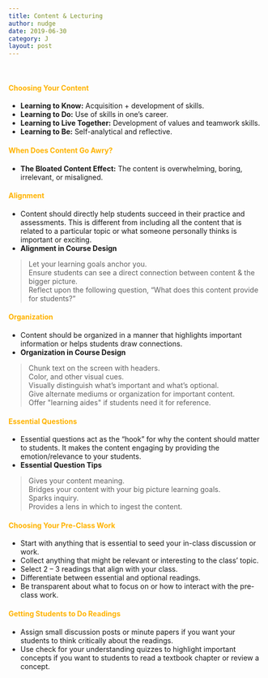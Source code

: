 ```yaml
---
title: Content & Lecturing
author: nudge
date: 2019-06-30
category: J
layout: post
---
```

<br>

#### <span style="color:#ffb300; font-weight:bold;">Choosing Your Content </span>

- **Learning to Know:** Acquisition + development of skills.
-	**Learning to Do:** Use of skills in one’s career.
-	**Learning to Live Together:** Development of values and teamwork skills.
-	**Learning to Be:** Self-analytical and reflective.

#### <span style="color:#ffb300; font-weight:bold;">When Does Content Go Awry?</span>

-	**The Bloated Content Effect:** The content is overwhelming, boring, irrelevant, or misaligned.

#### <span style="color:#ffb300; font-weight:bold;">Alignment</span>

-	Content should directly help students succeed in their practice and assessments. This is different from including all the content that is related to a particular topic or what someone personally thinks is important or exciting.
-	**Alignment in Course Design**<br>
 > Let your learning goals anchor you.<br>
 > Ensure students can see a direct connection between content & the bigger picture.<br>
 > Reflect upon the following question, “What does this content provide for students?” 

#### <span style="color:#ffb300; font-weight:bold;">Organization </span>

-	Content should be organized in a manner that highlights important information or helps students draw connections. 
-	**Organization in Course Design**<br>
> Chunk text on the screen with headers.<br>
> Color, and other visual cues.<br>
> Visually distinguish what’s important and what’s optional.<br>
> Give alternate mediums or organization for important content.<br>
> Offer "learning aides" if students need it for reference.<br>

#### <span style="color:#ffb300; font-weight:bold;">Essential Questions </span>
-	Essential questions act as the “hook” for why the content should matter to students. It makes the content engaging by providing the emotion/relevance to your students.
-	**Essential Question Tips**<br>
> Gives your content meaning.<br>
> Bridges your content with your big picture learning goals.<br>
> Sparks inquiry.<br>
> Provides a lens in which to ingest the content.<br>

#### <span style="color:#ffb300; font-weight:bold;">Choosing Your Pre-Class Work </span>
-	Start with anything that is essential to seed your in-class discussion or work.
-	Collect anything that might be relevant or interesting to the class’ topic.
-	Select 2 – 3 readings that align with your class.
-	Differentiate between essential and optional readings.
-	Be transparent about what to focus on or how to interact with the pre-class work.

#### <span style="color:#ffb300; font-weight:bold;">Getting Students to Do Readings</span>

-	Assign small discussion posts or minute papers if you want your students to think critically about the readings.
-	Use check for your understanding quizzes to highlight important concepts if you want to students to read a textbook chapter or review a concept.

<br>
<br>






